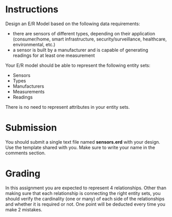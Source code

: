 # Instructions

Design an E/R Model based on the following data requirements: 

* there are sensors of different types, depending on their application (consumer/home, smart infrastructure, security/surveillance, healthcare, environmental, etc.)
* a sensor is built by a manufacturer and is capable of generating readings for at least one measurement

Your E/R model should be able to represent the following entity sets: 

* Sensors
* Types
* Manufacturers
* Measurements
* Readings

There is no need to represent attributes in your entity sets. 

# Submission

You should submit a single text file named **sensors.erd** with your design. Use the template shared with you. Make sure to write your name in the comments section. 

# Grading

In this assignment you are expected to represent 4 relationships. Other than making sure that each relationship is connecting the right entity sets, you should verify the cardinality (one or many) of each side of the relationships and whether it is required or not. One point will be deducted every time you make 2 mistakes. 